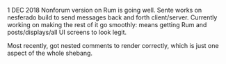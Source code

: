 1 DEC 2018
Nonforum version on Rum is going well.
Sente works on nesferado build to send messages back and forth client/server.
Currently working on making the rest of it go smoothly: means getting Rum and posts/displays/all UI screens to look legit.

Most recently, got nested comments to render correctly, which is just one aspect of the whole shebang.
